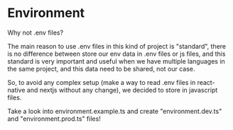 # Environment

Why not .env files?

The main reason to use .env files in this kind of project is "standard", there is no difference between store our env data in .env files or js files, and this standard is very important and useful when we have multiple languages in the same project, and this data need to be shared, not our case.

So, to avoid any complex setup (make a way to read .env files in react-native and nextjs without any change), we decided to store in javascript files.

Take a look into environment.example.ts and create "environment.dev.ts" and "environment.prod.ts" files!
